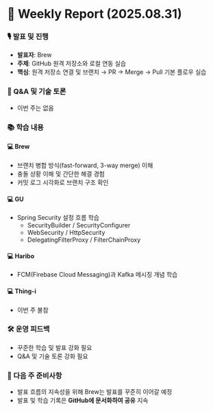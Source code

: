 # 📅 Weekly Report (2025.08.31)

### 🎙️ 발표 및 진행
* **발표자**: Brew
* **주제**: GitHub 원격 저장소와 로컬 연동 실습
* **핵심**: 원격 저장소 연결 및 브랜치 → PR → Merge → Pull 기본 플로우 실습

### 💬 Q\&A 및 기술 토론
* 이번 주는 없음

### 📚 학습 내용
#### 💻 Brew
* 브랜치 병합 방식(fast-forward, 3-way merge) 이해
* 충돌 상황 이해 및 간단한 해결 경험
* 커밋 로그 시각화로 브랜치 구조 확인

#### 💻 GU
* Spring Security 설정 흐름 학습
  * SecurityBuilder / SecurityConfigurer
  * WebSecurity / HttpSecurity
  * DelegatingFilterProxy / FilterChainProxy

#### 💻 Haribo
* FCM(Firebase Cloud Messaging)과 Kafka 메시징 개념 학습

#### 💻 Thing-i
* 이번 주 불참

### 🛠 운영 피드백
* 꾸준한 학습 및 발표 강화 필요
* Q\&A 및 기술 토론 강화 필요

### 📝 다음 주 준비사항
* 발표 흐름의 지속성을 위해 Brew는 발표를 꾸준히 이어갈 예정
* 발표 및 학습 기록은 **GitHub에 문서화하여 공유** 지속